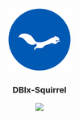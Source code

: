 <div align="center">
<img src="./resources/images/ekorn.png" width="128">
<h3>DBIx-Squirrel</h3>
<img src="https://img.shields.io/cpan/v/DBIx-Squirrel">
</div>
